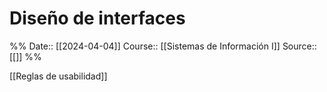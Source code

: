 # Diseño de interfaces

%%
Date:: [[2024-04-04]]
Course:: [[Sistemas de Información I]]
Source:: [[]]
%%

[[Reglas de usabilidad]]

